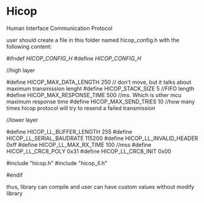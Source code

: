 # Hicop
Human Interface Communication Protocol

user should create a file in this folder named hicop_config.h with the following 
content:


#ifndef _HICOP_CONFIG_H_
#define _HICOP_CONFIG_H_

//high layer


#define HICOP_MAX_DATA_LENGTH 250 // don't move, but it talks about maximum transmission lenght
#define HICOP_STACK_SIZE 5  //FIFO length 
#define HICOP_MAX_RESPONSE_TIME 500 //ms. Which is other mcu maximum response time
#define HICOP_MAX_SEND_TRIES 10    //how many times hicop protocol will try to resend a failed transmission


//lower layer


#define HICOP_LL_BUFFER_LENGTH 255
#define HICOP_LL_SERIAL_BAUDRATE 115200
#define HICOP_LL_INVALID_HEADER 0xff
#define HICOP_LL_MAX_RX_TIME 100 //mss
#define HICOP_LL_CRC8_POLY 0x31
#define HICOP_LL_CRC8_INIT 0x00


#include "hicop.h"
#include "hicop_ll.h"

#endif

thus, library can compile and user can have custom values without modify library
